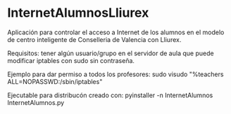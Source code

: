 # InternetAlumnosLliurex
Aplicación para controlar el acceso a Internet de los alumnos en el modelo de centro inteligente de Conselleria de Valencia con Lliurex.

Requisitos: tener algún usuario/grupo en el servidor de aula que puede modificar iptables con sudo sin contraseña.

Ejemplo para dar permiso a todos los profesores:
  sudo visudo
    "%teachers ALL=NOPASSWD:/sbin/iptables"

Ejecutable para distribucón creado con:
	pyinstaller -n InternetAlumnos InternetAlumnos.py
